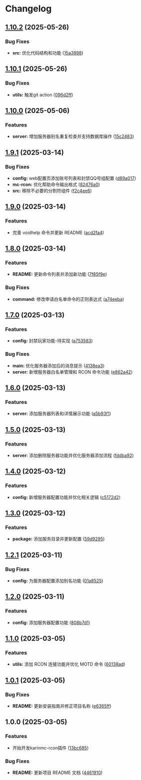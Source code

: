 # Changelog

## [1.10.2](https://github.com/jacksixth/karin-plugin-mc-rcon/compare/v1.10.1...v1.10.2) (2025-05-26)


### Bug Fixes

* **src:** 优化代码结构和功能 ([15a3898](https://github.com/jacksixth/karin-plugin-mc-rcon/commit/15a3898d20eca43590057d8042fe1cb7c3a96fbe))

## [1.10.1](https://github.com/jacksixth/karin-plugin-mc-rcon/compare/v1.10.0...v1.10.1) (2025-05-26)


### Bug Fixes

* **utils:** 触发git action ([096d2ff](https://github.com/jacksixth/karin-plugin-mc-rcon/commit/096d2ffaa53505df896af0048123a762949cc2ff))

## [1.10.0](https://github.com/jacksixth/karin-plugin-mc-rcon/compare/v1.9.1...v1.10.0) (2025-05-06)


### Features

* **server:** 增加服务器别名重复检查并支持数据库操作 ([15c2483](https://github.com/jacksixth/karin-plugin-mc-rcon/commit/15c24833d84d030ebdfe867dca6e4422caf646ca))

## [1.9.1](https://github.com/jacksixth/karin-plugin-mc-rcon/compare/v1.9.0...v1.9.1) (2025-03-14)


### Bug Fixes

* **config:** web配置页添加账号列表和封禁QQ号组配置 ([d89a017](https://github.com/jacksixth/karin-plugin-mc-rcon/commit/d89a017c58f1e4bce9102344e7c074f95e16cbdd))
* **mc-rcon:** 优化帮助命令输出格式 ([82476a0](https://github.com/jacksixth/karin-plugin-mc-rcon/commit/82476a082c2f9fb6717869fe680de873e06f3618))
* **src:** 移除不必要的分割符组件 ([f2c4ee6](https://github.com/jacksixth/karin-plugin-mc-rcon/commit/f2c4ee6762fdb5905f3b7983430a87e8c0244bb3))

## [1.9.0](https://github.com/jacksixth/karin-plugin-mc-rcon/compare/v1.8.0...v1.9.0) (2025-03-14)


### Features

* 完善 voidhelp 命令并更新 README ([acd2fa4](https://github.com/jacksixth/karin-plugin-mc-rcon/commit/acd2fa4335051ce072cf1b1199d27d8451fefc85))

## [1.8.0](https://github.com/jacksixth/karin-plugin-mc-rcon/compare/v1.7.0...v1.8.0) (2025-03-14)


### Features

* **README:** 更新命令列表并添加新功能 ([7f85f9e](https://github.com/jacksixth/karin-plugin-mc-rcon/commit/7f85f9e16740bf8606347fe3dd90d0330538c427))


### Bug Fixes

* **command:** 修改申请白名单命令的正则表达式 ([a74eeba](https://github.com/jacksixth/karin-plugin-mc-rcon/commit/a74eebabcf86c9a3dd3a98e46c24e05cf6433fce))

## [1.7.0](https://github.com/jacksixth/karin-plugin-mc-rcon/compare/v1.6.0...v1.7.0) (2025-03-13)


### Features

* **config:** 封禁玩家功能-待实现 ([a753583](https://github.com/jacksixth/karin-plugin-mc-rcon/commit/a7535831da740345d35cdec40a74c9a881444fee))


### Bug Fixes

* **main:** 优化服务器添加后的消息提示 ([4138ea3](https://github.com/jacksixth/karin-plugin-mc-rcon/commit/4138ea34d8d077fcfa0bd73937e1bbdebb1f3606))
* **server:** 新增服务器白名单管理和 RCON 命令功能 ([e862a42](https://github.com/jacksixth/karin-plugin-mc-rcon/commit/e862a4235f5400049cab76c8cb3cfdf7538b5844))

## [1.6.0](https://github.com/jacksixth/karin-plugin-mc-rcon/compare/v1.5.0...v1.6.0) (2025-03-13)


### Features

* **server:** 添加服务器列表和详情展示功能 ([a5b93f1](https://github.com/jacksixth/karin-plugin-mc-rcon/commit/a5b93f13c25a867d262e16509497a39b8c75ee6c))

## [1.5.0](https://github.com/jacksixth/karin-plugin-mc-rcon/compare/v1.4.0...v1.5.0) (2025-03-13)


### Features

* **server:** 添加删除服务器功能并优化服务器添加流程 ([fddba92](https://github.com/jacksixth/karin-plugin-mc-rcon/commit/fddba92a113a48771598b11768a919371510b25d))

## [1.4.0](https://github.com/jacksixth/karin-plugin-mc-rcon/compare/v1.3.0...v1.4.0) (2025-03-12)


### Features

* **config:** 新增服务器配置功能并优化相关逻辑 ([c5172d2](https://github.com/jacksixth/karin-plugin-mc-rcon/commit/c5172d2c944ac4a3a20df6430b19118821fffe2d))

## [1.3.0](https://github.com/jacksixth/karin-plugin-mc-rcon/compare/v1.2.1...v1.3.0) (2025-03-12)


### Features

* **package:** 添加服务目录并更新配置 ([59d9295](https://github.com/jacksixth/karin-plugin-mc-rcon/commit/59d9295ec2d2c33c99eccef73f63d96a0c584559))

## [1.2.1](https://github.com/jacksixth/karin-plugin-mc-rcon/compare/v1.2.0...v1.2.1) (2025-03-11)


### Bug Fixes

* **config:** 为服务器配置添加别名功能 ([01a8525](https://github.com/jacksixth/karin-plugin-mc-rcon/commit/01a85254aefaa919ce10dd9f76705aa14afb6480))

## [1.2.0](https://github.com/jacksixth/karin-plugin-mc-rcon/compare/v1.1.0...v1.2.0) (2025-03-11)


### Features

* **config:** 添加服务器配置功能 ([808b7d1](https://github.com/jacksixth/karin-plugin-mc-rcon/commit/808b7d1ea30648f1f85e3f4e9bf0a31a491e82c6))

## [1.1.0](https://github.com/jacksixth/karin-plugin-mc-rcon/compare/v1.0.1...v1.1.0) (2025-03-05)


### Features

* **utils:** 添加 RCON 连接功能并优化 MOTD 命令 ([60138ad](https://github.com/jacksixth/karin-plugin-mc-rcon/commit/60138ad48aff72d2986ff83277c5a62cd0a6c93a))

## [1.0.1](https://github.com/jacksixth/karin-plugin-mc-rcon/compare/v1.0.0...v1.0.1) (2025-03-05)


### Bug Fixes

* **README:** 更新安装指南并修正项目名称 ([e6365ff](https://github.com/jacksixth/karin-plugin-mc-rcon/commit/e6365ff52bafb369e5e77385bdcc24c15b246c76))

## 1.0.0 (2025-03-05)


### Features

* 开始开发karinmc-rcon插件 ([13bc685](https://github.com/jacksixth/karin-plugin-mc-rcon/commit/13bc68501fb6d15a38aaee7aea9321b941b88112))


### Bug Fixes

* **README:** 更新项目 README 文档 ([4461910](https://github.com/jacksixth/karin-plugin-mc-rcon/commit/4461910134fae5fa7ec57156dd75cfcfc5701f70))
